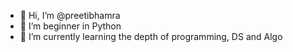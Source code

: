 - 👋 Hi, I’m @preetibhamra
- 👀 I’m beginner in Python
- 🌱 I’m currently learning the depth of programming, DS and Algo


